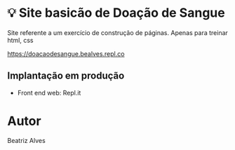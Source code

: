 # :bulb: Site basicão de Doação de Sangue

Site referente a um exercício de construção de páginas. Apenas para treinar html, css  

https://doacaodesangue.bealves.repl.co


  
##  Implantação em produção

- Front end web: Repl.it
  

#  Autor

  

Beatriz Alves
